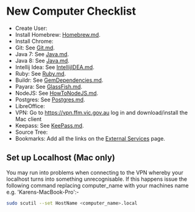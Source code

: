 # New Computer Checklist

* Create User:
* Install Homebrew: [Homebrew.md](Homebrew.md).
* Install Chrome:
* Git: See [Git.md](Git.md).
* Java 7: See [Java.md](Java.md).
* Java 8: See [Java.md](Java.md).
* Intellij Idea: See [IntellijIDEA.md](IntellijIDEA.md).
* Ruby: See [Ruby.md](Ruby.md).
* Buildr: See [GemDependencies.md](GemDependencies.md).
* Payara: See [GlassFish.md](GlassFish.md).
* NodeJS: See [HowToNodeJS.md](NodeJS.md).
* Postgres: See [Postgres.md](Postgres.md).
* LibreOffice:
* VPN: Go to https://vpn.ffm.vic.gov.au log in and download/install the Mac client
* Keepass: See [KeePass.md](KeePass.md).
* Source Tree:
* Bookmarks: Add all the links on the [External Services](ExternalServices.md) page.

## Set up Localhost (Mac only)

You may run into problems when connecting to the VPN whereby your localhost turns into something
unrecognisable. If this happens issue the following command replacing computer_name with your machines
name e.g. 'Karens-MacBook-Pro':-

```sh
sudo scutil --set HostName <computer_name>.local
```
